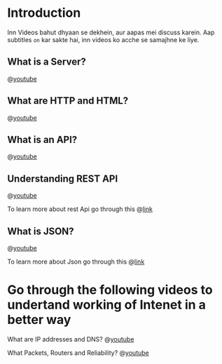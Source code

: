 # Introduction

Inn Videos bahut dhyaan se dekhein, aur aapas mei discuss karein. Aap subtitles `on` kar sakte hai, inn videos ko acche se samajhne ke liye.

## What is a Server?

@[youtube](Nu-18s6EeM8)

## What are HTTP and HTML?
@[youtube](kBXQZMmiA4s)

## What is an API?

@[youtube](s7wmiS2mSXY)

## Understanding REST API

@[youtube](7YcW25PHnAA)

To learn more about rest Api go through this @[link](https://guide.freecodecamp.org/rest-api/)

## What is JSON?

@[youtube](7mj-p1Os6QA)

To learn more about Json go through this @[link](https://guide.freecodecamp.org/javascript/standard-objects/json/json-syntax/)

# Go through the following videos to undertand working of Intenet in a better way

What are IP addresses and DNS?
@[youtube](5o8CwafCxnU)

What Packets, Routers and Reliability?
@[youtube](AYdF7b3nMto)

